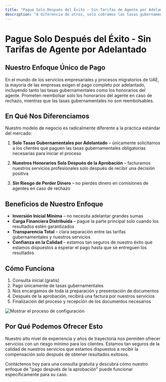 ```yaml
---
title: "Pague Solo Después del Éxito - Sin Tarifas de Agente por Adelantado"
description: "A diferencia de otros, solo cobramos las tasas gubernamentales por adelantado y nuestros honorarios después de la aprobación. Sin riesgos, total transparencia y resultados garantizados."
---
```


# Pague Solo Después del Éxito - Sin Tarifas de Agente por Adelantado

## Nuestro Enfoque Único de Pago

En el mundo de los servicios empresariales y procesos migratorios de UAE, la mayoría de las empresas exigen el pago completo por adelantado, incluyendo tanto las tasas gubernamentales como los honorarios del agente. Prometen reembolsar solo los honorarios del agente en caso de rechazo, mientras que las tasas gubernamentales no son reembolsables.

## En Qué Nos Diferenciamos

Nuestro modelo de negocio es radicalmente diferente a la práctica estándar del mercado:

1. **Solo Tasas Gubernamentales por Adelantado** – únicamente solicitamos a los clientes que paguen las tasas gubernamentales obligatorias necesarias para iniciar el proceso
2. **Nuestros Honorarios Solo Después de la Aprobación** – facturamos nuestros servicios profesionales solo después de recibir una decisión positiva

3. **Sin Riesgo de Perder Dinero** – no pierdes dinero en comisiones de agentes en caso de rechazo

## Beneficios de Nuestro Enfoque

- **Inversión Inicial Mínima** – no necesita adelantar grandes sumas
- **Carga Financiera Distribuida** – pague la parte principal solo cuando los resultados estén garantizados
- **Transparencia Total** – clara separación entre las tarifas gubernamentales y nuestros servicios
- **Confianza en la Calidad** – estamos tan seguros de nuestro éxito que estamos dispuestos a esperar el pago hasta que se entreguen los resultados

## Cómo Funciona

1. Consulta inicial (gratis)
2. Pago únicamente de tasas gubernamentales
3. Nos encargamos de toda la preparación y presentación de documentos
4. Después de la aprobación, recibirá una factura por nuestros servicios
5. Finalización del proceso y recepción de los documentos necesarios

![Mostrar el proceso de configuración](/img/post-payment-process.svg)

## Por Qué Podemos Ofrecer Esto

Nuestro alto nivel de experiencia y años de trayectoria nos permiten ofrecer servicios con un riesgo mínimo para los clientes. Estamos tan seguros de la calidad de nuestros servicios que estamos dispuestos a recibir la compensación solo después de obtener resultados exitosos.

Contáctenos hoy para una consulta gratuita y descubra cómo nuestro enfoque de "pago después de la aprobación" puede funcionar específicamente para su caso.